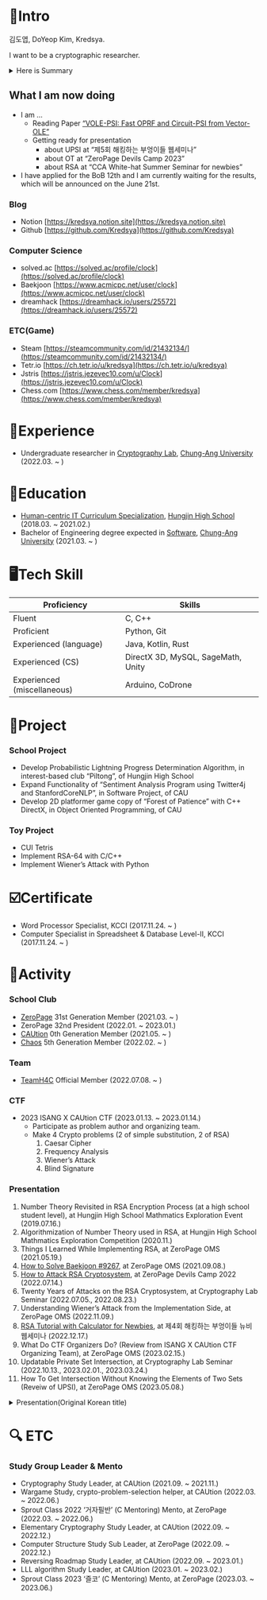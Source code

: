 # 📝Intro

김도엽, DoYeop Kim, Kredsya.

I want to be a cryptographic researcher.

<details>
<summary>Here is Summary</summary>
<div markdown="1">

- Blog : Notion [https://kredsya.notion.site](https://kredsya.notion.site)
- Algorithm : solved.ac [https://solved.ac/profile/clock](https://solved.ac/profile/clock) (Platinum 4)
- Education and Experience
    - ***Bachelor of Engineering degree expected in [Software](https://cse.cau.ac.kr/main.php), [Chung-Ang University](https://www.cau.ac.kr/index.do) (2021.03. ~ )***
    - Undergraduate researcher in [Cryptography Lab](http://www.hyungtaelee.com/), [Chung-Ang University](https://www.cau.ac.kr/index.do) (2022.03. ~ )
- Tech Skill
    - Fluent in C++
- School Club
    - ZeroPage, 31st Generation Member (2021.03. ~ )
    - ***ZeroPage, 32nd President (2022.01. ~ 2023.01.)***
    - CAUtion, 0th Generation Member (2021.05. ~ )
- ***Team***
    - ***TeamH4C Official Member (2022.07.08. ~ )***
- CTF
    - ***2023 ISANG X CAUtion CTF (2023.01.13. ~ 2023.01.14.)***
        - ***Make 4 Crypto problems***
- major Presentation on YouTube
    - [How to Attack RSA Cryptosystem](https://youtu.be/UX4ihuSMkJE), at ZeroPage Devils Camp 2022 (2022.07.14.)
    - [RSA Tutorial with Calculator for Newbies](https://www.youtube.com/watch?v=j_4pZaPFK1k), at ***제4회 해킹하는 부엉이들 뉴비 웹세미나 (2022.12.17.)***

</div>
</details>

## What I am now doing

- I am …
    - Reading Paper [“VOLE-PSI: Fast OPRF and Circuit-PSI from Vector-OLE”](https://eprint.iacr.org/2021/266)
    - Getting ready for presentation
        - about UPSI at “제5회 해킹하는 부엉이들 웹세미나”
        - about OT at “ZeroPage Devils Camp 2023”
        - about RSA at “CCA White-hat Summer Seminar for newbies”
- I have applied for the BoB 12th and I am currently waiting for the results, which will be announced on the June 21st.

### Blog

- Notion [https://kredsya.notion.site](https://kredsya.notion.site)
- Github [https://github.com/Kredsya](https://github.com/Kredsya)

### Computer Science

- solved.ac [https://solved.ac/profile/clock](https://solved.ac/profile/clock)
- Baekjoon [https://www.acmicpc.net/user/clock](https://www.acmicpc.net/user/clock)
- dreamhack [https://dreamhack.io/users/25572](https://dreamhack.io/users/25572)

### ETC(Game)

- Steam [https://steamcommunity.com/id/21432134/](https://steamcommunity.com/id/21432134/)
- Tetr.io [https://ch.tetr.io/u/kredsya](https://ch.tetr.io/u/kredsya)
- Jstris [https://jstris.jezevec10.com/u/Clock](https://jstris.jezevec10.com/u/Clock)
- Chess.com [https://www.chess.com/member/kredsya](https://www.chess.com/member/kredsya)

# 🏢Experience

- Undergraduate researcher in [Cryptography Lab](http://www.hyungtaelee.com/), [Chung-Ang University](https://www.cau.ac.kr/index.do) (2022.03. ~ )

# 🏫Education

- [Human-centric IT Curriculum Specialization](https://hungjin.hs.kr/doc.view?mcode=1810&cate=1810), [Hungjin High School](https://hungjin.hs.kr/?_page=1) (2018.03. ~ 2021.02.)
- Bachelor of Engineering degree expected in [Software](https://cse.cau.ac.kr/main.php), [Chung-Ang University](https://www.cau.ac.kr/index.do) (2021.03. ~ )

# 🖥️Tech Skill

| Proficiency | Skills |
| --- | --- |
| Fluent | C, C++ |
| Proficient | Python, Git |
| Experienced (language) | Java, Kotlin, Rust |
| Experienced (CS) | DirectX 3D, MySQL, SageMath, Unity |
| Experienced (miscellaneous) | Arduino, CoDrone |

# 📎Project

### School Project

- Develop Probabilistic Lightning Progress Determination Algorithm, in interest-based club “Piltong”, of Hungjin High School
- Expand Functionality of “Sentiment Analysis Program using Twitter4j and StanfordCoreNLP”, in Software Project, of CAU
- Develop 2D platformer game copy of “Forest of Patience” with C++ DirectX, in Object Oriented Programming, of CAU

### Toy Project

- CUI Tetris
- Implement RSA-64 with C/C++
- Implement Wiener’s Attack with Python

# ☑️Certificate

- Word Processor Specialist, KCCI (2017.11.24. ~ )
- Computer Specialist in Spreadsheet & Database Level-Ⅱ, KCCI (2017.11.24. ~ )

# 🏃Activity

### School Club

- [ZeroPage](https://wiki.zeropage.org/wiki.php) 31st Generation Member (2021.03. ~ )
- ZeroPage 32nd President (2022.01. ~ 2023.01.)
- [CAUtion](https://www.notion.so/CAUtion-a4760404740c4a769891ab351298fbc3) 0th Generation Member (2021.05. ~ )
- [Chaos](https://cauchaos.github.io) 5th Generation Member (2022.02. ~ )

### Team

- [TeamH4C](https://teamh4c.com/) Official Member (2022.07.08. ~ )

### CTF

- 2023 ISANG X CAUtion CTF (2023.01.13. ~ 2023.01.14.)
    - Participate as problem author and organizing team.
    - Make 4 Crypto problems (2 of simple substitution, 2 of RSA)
        1. Caesar Cipher
        2. Frequency Analysis
        3. Wiener’s Attack
        4. Blind Signature

### Presentation

1. Number Theory Revisited in RSA Encryption Process (at a high school student level), at Hungjin High School Mathmatics Exploration Event (2019.07.16.)
2. Algorithmization of Number Theory used in RSA, at Hungjin High School Mathmatics Exploration Competition (2020.11.)
3. Things I Learned While Implementing RSA, at ZeroPage OMS (2021.05.19.)
4. [How to Solve Baekjoon #9267](https://zeropage.org/seminar/119391), at ZeroPage OMS (2021.09.08.)
5. [How to Attack RSA Cryptosystem](https://youtu.be/UX4ihuSMkJE), at ZeroPage Devils Camp 2022 (2022.07.14.)
6. Twenty Years of Attacks on the RSA Cryptosystem, at Cryptography Lab Seminar (2022.07.05., 2022.08.23.)
7. Understanding Wiener’s Attack from the Implementation Side, at ZeroPage OMS (2022.11.09.)
8. [RSA Tutorial with Calculator for Newbies](https://youtu.be/j_4pZaPFK1k), at 제4회 해킹하는 부엉이들 뉴비 웹세미나 (2022.12.17.)
9. What Do CTF Organizers Do? (Review from ISANG X CAUtion CTF Organizing Team), at ZeroPage OMS (2023.02.15.)
10. Updatable Private Set Intersection, at Cryptography Lab Seminar (2022.10.13., 2023.02.01., 2023.03.24.)
11. How To Get Intersection Without Knowing the Elements of Two Sets (Reveiw of UPSI), at ZeroPage OMS (2023.05.08.)

<details>
<summary>Presentation(Original  Korean title)</summary>
<div markdown="1">

1. RSA 암호화 과정에서 사용되는 정수론의 재정리(고등학생이 이해할 수 있는 수준으로), at 흥진고등학교 수학주제탐구 행사 (2019.07.16.)
2. RSA에 사용된 정수론의 알고리즘화, at 흥진고등학교 수학주제탐구 대회 (2020.11.)
3. RSA를 구현하면서 공부한 것들, at ZeroPage OMS (2021.05.19.)
4. 백준9267번 풀이설명회, at ZeroPage OMS (2021.09.08.)
5. RSA를 공격하는 방법, at ZeroPage Devils Camp 2022 (2022.07.14.)
6. Twenty Years of Attacks on the RSA Cryptosystem, at 암호 연구실 세미나 (2022.07.05., 2022.08.23.)
7. Wiener’s Attack의 구현, at ZeroPage OMS (2022.11.09.)
8. 입문자를 위한 RSA 계산기로 두드려보기, at 제4회 해킹하는 부엉이들 뉴비 웹세미나 (2022.12.17.)
9. CTF 대회 운영진은 무엇을 하나요? (ISANG X CAUtion CTF 운영진 후기), at ZeroPage OMS (2023.02.15.)
10. Updatable Private Set Intersection, at 암호 연구실 세미나 (2022.10.13., 2023.02.01., 2023.03.24.)
11. 두 집합의 원소도 모르면서 교집합 연산하기(를 가장한 UPSI 논문 리뷰), at ZeroPage OMS (2023.05.08.)

</div>
</details>
    
# 🔍 ETC

### Study Group Leader & Mento

- Cryptography Study Leader, at CAUtion (2021.09. ~ 2021.11.)
- Wargame Study, crypto-problem-selection helper, at CAUtion (2022.03. ~ 2022.06.)
- Sprout Class 2022 ‘거자필반’ (C Mentoring) Mento, at ZeroPage (2022.03. ~ 2022.06.)
- Elementary Cryptography Study Leader, at CAUtion (2022.09. ~ 2022.12.)
- Computer Structure Study Sub Leader, at ZeroPage (2022.09. ~ 2022.12.)
- Reversing Roadmap Study Leader, at CAUtion (2022.09. ~ 2023.01.)
- LLL algorithm Study Leader, at CAUtion (2023.01. ~ 2023.02.)
- Sprout Class 2023 ‘즐코’ (C Mentoring) Mento, at ZeroPage (2023.03. ~ 2023.06.)
